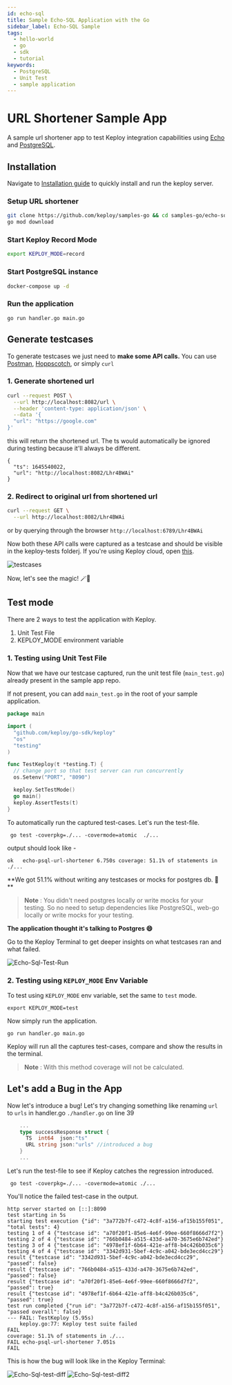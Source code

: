 ```yaml
---
id: echo-sql
title: Sample Echo-SQL Application with the Go
sidebar_label: Echo-SQL Sample
tags:
  - hello-world
  - go
  - sdk
  - tutorial
keywords:
  - PostgreSQL
  - Unit Test
  - sample application
---
```


# URL Shortener Sample App

A sample url shortener app to test Keploy integration capabilities using [Echo](https://echo.labstack.com/) and [PostgreSQL](https://www.postgresql.org/).

## Installation

Navigate to [Installation guide](../../server/server-installation.md) to quickly install and run the keploy server.

### Setup URL shortener

```bash
git clone https://github.com/keploy/samples-go && cd samples-go/echo-sql
go mod download
```

### Start Keploy Record Mode

```bash
export KEPLOY_MODE=record
```

### Start PostgreSQL instance

```bash
docker-compose up -d
```

### Run the application

```shell
go run handler.go main.go
```

## Generate testcases

To generate testcases we just need to **make some API calls.** You can use [Postman](https://www.postman.com/), [Hoppscotch](https://hoppscotch.io/), or simply `curl`

### 1. Generate shortened url

```bash
curl --request POST \
  --url http://localhost:8082/url \
  --header 'content-type: application/json' \
  --data '{
  "url": "https://google.com"
}'
```

this will return the shortened url. The ts would automatically be ignored during testing because it'll always be different.

```
{
  "ts": 1645540022,
  "url": "http://localhost:8082/Lhr4BWAi"
}
```

### 2. Redirect to original url from shortened url

```bash
curl --request GET \
  --url http://localhost:8082/Lhr4BWAi
```

or by querying through the browser `http://localhost:6789/Lhr4BWAi`

Now both these API calls were captured as a testcase and should be visible in the keploy-tests folderj.
If you're using Keploy cloud, open [this](https://app.keploy.io/).

![testcases](/img/Echo-Sql-test-cases.png)

Now, let's see the magic! 🪄💫

## Test mode

There are 2 ways to test the application with Keploy.

1. Unit Test File
2. KEPLOY_MODE environment variable

### 1. Testing using Unit Test File

Now that we have our testcase captured, run the unit test file (`main_test.go`) already present in the sample app repo.

If not present, you can add `main_test.go` in the root of your sample application.

```go
package main

import (
  "github.com/keploy/go-sdk/keploy"
  "os"
  "testing"
)

func TestKeploy(t *testing.T) {
  // change port so that test server can run concurrently
  os.Setenv("PORT", "8090")

  keploy.SetTestMode()
  go main()
  keploy.AssertTests(t)
}
```

To automatically run the captured test-cases. Let's run the test-file.

```shell
 go test -coverpkg=./... -covermode=atomic  ./...
```

output should look like -

```shell
ok   echo-psql-url-shortener 6.750s coverage: 51.1% of statements in ./...
```

**We got 51.1% without writing any testcases or mocks for postgres db. 🎉 **

> **Note** : You didn't need postgres locally or write mocks for your testing.
> So no need to setup dependencies like PostgreSQL, web-go locally or write mocks for your testing.

**The application thought it's talking to Postgres 😄**

Go to the Keploy Terminal to get deeper insights on what testcases ran and what failed.

![Echo-Sql-Test-Run](/img/Echo-Sql-test-run.png)

### 2. Testing using `KEPLOY_MODE` Env Variable

To test using `KEPLOY_MODE` env variable, set the same to `test` mode.

```
export KEPLOY_MODE=test
```

Now simply run the application.

```shell
go run handler.go main.go
```

Keploy will run all the captures test-cases, compare and show the results in the terminal.

> **Note** : With this method coverage will not be calculated.

## Let's add a Bug in the App

Now let's introduce a bug! Let's try changing something like renaming `url` to `urls` in handler.go `./handler.go` on line 39

```go
    ...
    type successResponse struct {
      TS  int64  json:"ts"
      URL string json:"urls" //introduced a bug
    }
	...
```

Let's run the test-file to see if Keploy catches the regression introduced.

` go test -coverpkg=./... -covermode=atomic ./...`

You'll notice the failed test-case in the output.

```shell
http server started on [::]:8090
test starting in 5s
starting test execution {"id": "3a772b7f-c472-4c8f-a156-af15b155f051", "total tests": 4}
testing 1 of 4 {"testcase id": "a70f20f1-85e6-4e6f-99ee-660f8666d7f2"}
testing 2 of 4 {"testcase id": "766b0484-a515-433d-a470-3675e6b742ed"}
testing 3 of 4 {"testcase id": "4978ef1f-6b64-421e-aff8-b4c426b035c6"}
testing 4 of 4 {"testcase id": "3342d931-5bef-4c9c-a042-bde3ecd4cc29"}
result {"testcase id": "3342d931-5bef-4c9c-a042-bde3ecd4cc29", "passed": false}
result {"testcase id": "766b0484-a515-433d-a470-3675e6b742ed", "passed": false}
result {"testcase id": "a70f20f1-85e6-4e6f-99ee-660f8666d7f2", "passed": true}
result {"testcase id": "4978ef1f-6b64-421e-aff8-b4c426b035c6", "passed": true}
test run completed {"run id": "3a772b7f-c472-4c8f-a156-af15b155f051", "passed overall": false}
--- FAIL: TestKeploy (5.95s)
    keploy.go:77: Keploy test suite failed
FAIL
coverage: 51.1% of statements in ./...
FAIL echo-psql-url-shortener 7.051s
FAIL
```

This is how the bug will look like in the Keploy Terminal:

![Echo-Sql-test-diff](/img/Echo-Sql-test-diff.png)
![Echo-Sql-test-diff2](/img/Echo-Sql-test-diff2.png)
